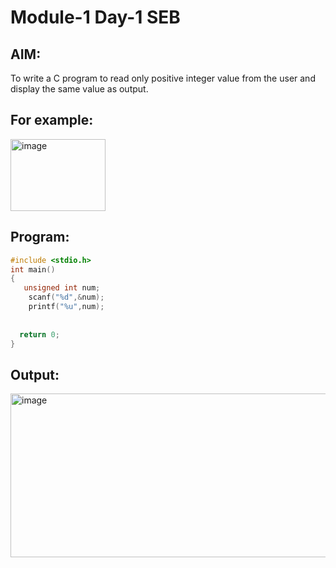 #  Module-1 Day-1 SEB
## AIM: 
To write a C program to read only positive integer value from the user and display the same value as output.

## For example:
<img width="152" height="115" alt="image" src="https://github.com/user-attachments/assets/1a78541b-c3db-4563-b5ac-de454acb9cff" />

## Program:
```c
#include <stdio.h>
int main()
{
   unsigned int num;
    scanf("%d",&num);
    printf("%u",num);
    
  
  return 0;
}
```
## Output:
<img width="1208" height="262" alt="image" src="https://github.com/user-attachments/assets/43786fea-403a-472a-80a8-89b064622ef3" />



